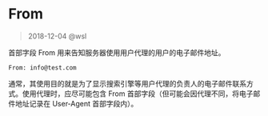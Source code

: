 # From

> 2018-12-04 @wsl

首部字段 From 用来告知服务器使用用户代理的用户的电子邮件地址。

```
From: info@test.com
```

通常，其使用目的就是为了显示搜索引擎等用户代理的负责人的电子邮件联系方式。使用代理时，应尽可能包含 From 首部字段（但可能会因代理不同，将电子邮件地址记录在 User-Agent 首部字段内）。

